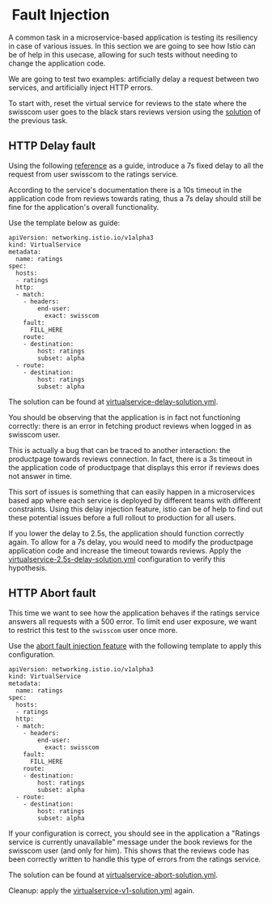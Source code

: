 #  Fault Injection

A common task in a microservice-based application is testing its resiliency in case of various issues. In this section we are going to see how Istio can be of help in this usecase, allowing for such tests without needing to change the application code. 

We are going to test two examples: artificially delay a request between two services, and artificially inject HTTP errors.

To start with, reset the virtual service for reviews to the state where the swisscom user goes to the black stars reviews version using the [solution](../solutions/virtualservice-swisscom-solution.yml) of the previous task.

## HTTP Delay fault

Using the following [reference](https://istio.io/latest/docs/reference/config/networking/virtual-service/#HTTPFaultInjection-Delay) as a guide, introduce a 7s fixed delay to all the request from user swisscom to the ratings service. 

According to the service's documentation there is a 10s timeout in the application code from reviews towards rating, thus a 7s delay should still be fine for the application's overall functionality.

Use the template below as guide:

```
apiVersion: networking.istio.io/v1alpha3
kind: VirtualService
metadata:
  name: ratings
spec:
  hosts:
  - ratings
  http:
  - match:
    - headers:
        end-user:
          exact: swisscom
    fault:
      FILL_HERE
    route:
    - destination:
        host: ratings
        subset: alpha
  - route:
    - destination:
        host: ratings
        subset: alpha
```

The solution can be found at [virtualservice-delay-solution.yml](../solutions/virtualservice-delay-solution.yml).

You should be observing that the application is in fact not functioning correctly: there is an error in fetching product reviews when logged in as swisscom user.

This is actually a bug that can be traced to another interaction: the productpage towards reviews connection. In fact, there is a 3s timeout in the application code of productpage that displays this error if reviews does not answer in time.

This sort of issues is something that can easily happen in a microservices based app where each service is deployed by different teams with different constraints. Using this delay injection feature, istio can be of help to find out these potential issues before a full rollout to production for all users.

If you lower the delay to 2.5s, the application should function correctly again. To allow for a 7s delay, you would need to modify the productpage application code and increase the timeout towards reviews. Apply the [virtualservice-2.5s-delay-solution.yml](../solutions/virtualservice-2.5s-delay-solution.yml) configuration to verify this hypothesis.

## HTTP Abort fault

This time we want to see how the application behaves if the ratings service answers all requests with a 500 error. To limit end user exposure, we want to restrict this test to the `swisscom` user once more. 

Use the [abort fault injection feature](https://istio.io/latest/docs/reference/config/networking/virtual-service/#HTTPFaultInjection-Abort) with the following template to apply this configuration.

```
apiVersion: networking.istio.io/v1alpha3
kind: VirtualService
metadata:
  name: ratings
spec:
  hosts:
  - ratings
  http:
  - match:
    - headers:
        end-user:
          exact: swisscom
    fault:
      FILL_HERE
    route:
    - destination:
        host: ratings
        subset: alpha
  - route:
    - destination:
        host: ratings
        subset: alpha
```

If your configuration is correct, you should see in the application a "Ratings service is currently unavailable" message under the book reviews for the swisscom user (and only for him). This shows that the reviews code has been correctly written to handle this type of errors from the ratings service.

The solution can be found at [virtualservice-abort-solution.yml](../solutions/virtualservice-abort-solution.yml).

Cleanup: apply the [virtualservice-v1-solution.yml](../solutions/virtualservice-v1-solution.yml) again.
